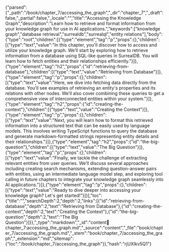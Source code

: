 {"parsed":{"_path":"/book/chapter_7/accessing_the_graph","_dir":"chapter_7","_draft":false,"_partial":false,"_locale":"","title":"Accessing the Knowledge Graph","description":"Learn how to retrieve and format information from your knowledge graph for use in AI applications.","keywords":["knowledge graph","database retrieval","surrealdb","surrealql","entity relations"],"body":{"type":"root","children":[{"type":"element","tag":"p","props":{},"children":[{"type":"text","value":"In this chapter, you'll discover how to access and utilize your knowledge graph. We’ll start by exploring how to retrieve information from a database using SQL-like queries in SurrealDB. You will learn how to fetch entities and their relationships efficiently."}]},{"type":"element","tag":"h2","props":{"id":"retrieving-from-database"},"children":[{"type":"text","value":"Retrieving from Database"}]},{"type":"element","tag":"p","props":{},"children":[{"type":"text","value":"Here, we dive into fetching data directly from the database. You'll see examples of retrieving an entity's properties and its relations with other nodes. We’ll also cover combining these queries to get a comprehensive view of interconnected entities within your system."}]},{"type":"element","tag":"h2","props":{"id":"creating-the-context"},"children":[{"type":"text","value":"Creating the Context"}]},{"type":"element","tag":"p","props":{},"children":[{"type":"text","value":"Next, you will learn how to format this retrieved information into a structured text that can be easily used by language models. This involves writing TypeScript functions to query the database and generate markdown-formatted strings representing entity details and their relationships."}]},{"type":"element","tag":"h2","props":{"id":"the-big-question"},"children":[{"type":"text","value":"The Big Question"}]},{"type":"element","tag":"p","props":{},"children":[{"type":"text","value":"Finally, we tackle the challenge of extracting relevant entities from user queries. We’ll discuss several approaches including creating search mechanisms, extending question-answer pairs with entities, using an intermediate language model step, and exploring tool calling in future chapters to integrate your knowledge graph seamlessly into AI applications."}]},{"type":"element","tag":"p","props":{},"children":[{"type":"text","value":"Ready to dive deeper into accessing your knowledge graph? Let's get started!"}]}],"toc":{"title":"","searchDepth":2,"depth":2,"links":[{"id":"retrieving-from-database","depth":2,"text":"Retrieving from Database"},{"id":"creating-the-context","depth":2,"text":"Creating the Context"},{"id":"the-big-question","depth":2,"text":"The Big Question"}]}},"_type":"markdown","_id":"content:book:chapter_7:accessing_the_graph.md","_source":"content","_file":"book/chapter_7/accessing_the_graph.md","_stem":"book/chapter_7/accessing_the_graph","_extension":"md","sitemap":{"loc":"/book/chapter_7/accessing_the_graph"}},"hash":"rjUXIkv5Q1"}